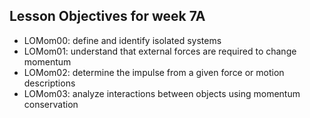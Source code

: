 ## Lesson Objectives for week 7A

* LOMom00: define and identify isolated systems
* LOMom01: understand that external forces are required to change momentum
* LOMom02: determine the impulse from a given force or motion descriptions
* LOMom03: analyze interactions between objects using momentum conservation








